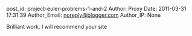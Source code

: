 post_id: project-euler-problems-1-and-2
Author: Proxy
Date: 2011-03-31 17:31:39
Author_Email: noreply@blogger.com
Author_IP: None

Brilliant work. I will recommend your site
